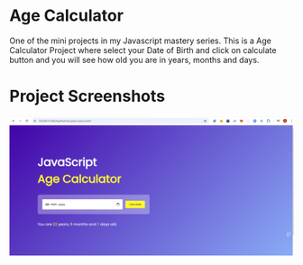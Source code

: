 # Age Calculator

One of the mini projects in my Javascript mastery series. This is a Age Calculator Project where select your Date of Birth and click on calculate button and you will see how old you are in years, months and days.

# Project Screenshots

![Age Calculator Project screenshot](images/ss.png)
